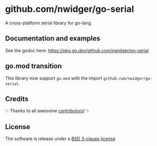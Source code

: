 # github.com/nwidger/go-serial

A cross-platform serial library for go-lang.

## Documentation and examples

See the godoc here: https://pkg.go.dev/github.com/nwidger/go-serial

## go.mod transition

This library now support `go.mod` with the import `github.com/nwidger/go-serial`.

## Credits

:sparkles: Thanks to all awesome [contributors]! :sparkles:

## License

The software is release under a [BSD 3-clause license]

[contributors]: https://github.com/nwidger/go-serial/graphs/contributors
[BSD 3-clause license]: https://github.com/nwidger/go-serial/blob/master/LICENSE

